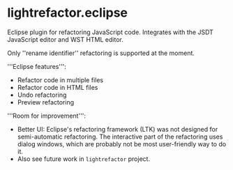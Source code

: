 lightrefactor.eclipse
=====================

Eclipse plugin for refactoring JavaScript code. Integrates with the JSDT JavaScript editor and WST HTML editor.

Only ''rename identifier'' refactoring is supported at the moment.

'''Eclipse features''':
* Refactor code in multiple files
* Refactor code in HTML files
* Undo refactoring
* Preview refactoring

'''Room for improvement''':
* Better UI: Eclipse's refactoring framework (LTK) was not designed for semi-automatic refactoring. The interactive part of the refactoring uses dialog windows, which are probably not be most user-friendly way to do it.
* Also see future work in `lightrefactor` project.
